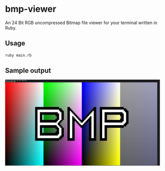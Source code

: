 # bmp-viewer

An 24 Bit RGB uncompressed Bitmap file viewer for your terminal written in Ruby.

## Usage

```bash
ruby main.rb
```

## Sample output

![](./assets/sample.png)


